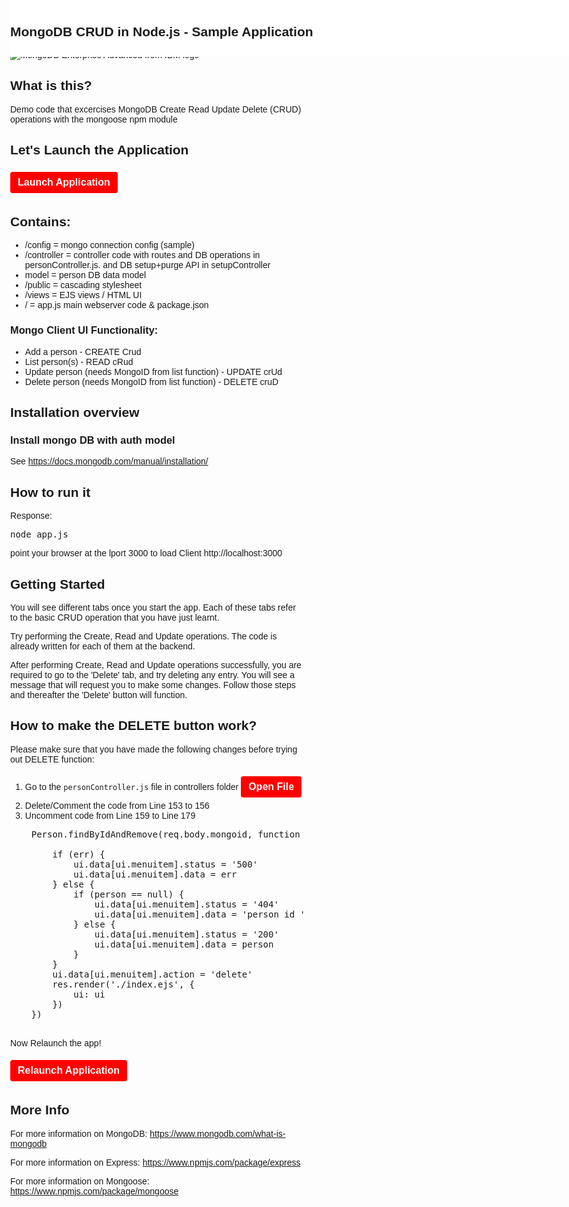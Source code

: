 <!DOCTYPE html>
<html>

<head>
  <meta name="viewport" content="width=device-width, initial-scale=1">
    <link rel="preconnect" href="https://fonts.gstatic.com">
 <link href="https://fonts.googleapis.com/css2?family=Red+Hat+Display:wght@500&display=swap" rel="stylesheet">
  <style>
    body {
      margin: 0;
          font-family: 'Red Hat Display', sans-serif;
    }
    .button1 {
    padding: 8px 12px 8px 12px;
    border: none;
    border-radius: 4px;
    margin: 5px 0px 5px 0px;
    font-size: 12px;
    color: #fff;
    text-align: center;
    font-size: 16px;
    background-color: #FF0000;
    font-family: 'Red Hat Display', sans-serif;
}
.navbar {
      overflow: hidden;
      background-color: white;
      padding-top: 10px;
      padding-bottom: 10px;
      position: fixed;
      top: 0;
      width: 100%;
    }
        .navbar a {
      float: left;
      display: block;
      text-align: center;
      padding: 5px 16px;
      text-decoration: none;
      font-size: 17px;
    }
    .main {
      padding: 16px;
      margin-top: 10px;
      height: 1500px;
      /* Used in this example to enable scrolling */
    }
  
}
  </style>
</head>
<body>
<div class="main">
 <div class="navbar">

## MongoDB CRUD in Node.js - Sample Application
</div>

<div class="bx--col"><img class="om-p--42" src="https://mp.s81c.com/pwb-production/13e122ce06ac87807c6d2745fd461fe4/mongoDBProductLogo-5ff4a2bb-f572-4af4-8131-01f14e8f9a38_5f759619-964e-4c17-be4f-b517c050828a.png" alt="MongoDB Enterprise Advanced from IBM logo"></div>

 
 ## What is this?
Demo code that excercises MongoDB Create Read Update Delete (CRUD) operations with the mongoose npm module

<!-- ![Alt text](../screenshots/mongo_read.png?raw=true) -->

## Let's Launch the Application

<a href='didact://?commandId=vscode.didact.sendNamedTerminalAString&text=Crud$$node%20MongoDB-Node-App/Sample-Application-1/app.js %26 ps -e | grep node' title='Launch'><button class="button1">**Launch Application**</button></a>

## Contains:
- /config = mongo connection config (sample)
- /controller = controller code with routes and DB operations in personController.js. and DB setup+purge API in setupController
- model = person DB data model
- /public = cascading stylesheet 
- /views = EJS views / HTML UI
- / = app.js main webserver code & package.json 

### Mongo Client UI Functionality:
- Add a person - CREATE Crud
- List person(s) - READ cRud
- Update person (needs MongoID from list function) - UPDATE crUd
- Delete person (needs MongoID from list function) - DELETE cruD 

## Installation overview

### Install mongo DB with auth model
See https://docs.mongodb.com/manual/installation/

## How to run it
Response: 
<pre id="json">node app.js</pre>

point your browser at the lport 3000 to load Client
http://localhost:3000

## Getting Started

You will see different tabs once you start the app. Each of these tabs refer to the basic CRUD operation that you have just learnt. 

Try performing the Create, Read and Update operations. The code is already written for each of them at the backend.

After performing Create, Read and Update operations successfully, you are required to go to the 'Delete' tab, and try deleting any entry. You will see a message that will request you to make some changes. Follow those steps and thereafter the 'Delete' button will function.

## How to make the DELETE button work?
Please make sure that you have made the following changes before trying out DELETE function:

1. Go to the `personController.js` file in controllers folder
<a href='didact://?commandId=file-search.openFile&text=/projects/MongoDB-Node-App/Sample-Application-1/controllers/personController.js' title='Launch'><button class="button1">**Open File**</button></a>
2. Delete/Comment the code from Line 153 to 156
3. Uncomment code from Line 159 to Line 179

<pre id="json">
    Person.findByIdAndRemove(req.body.mongoid, function (err, person) {  

        if (err) {
            ui.data[ui.menuitem].status = '500'
            ui.data[ui.menuitem].data = err 
        } else {
            if (person == null) { 
                ui.data[ui.menuitem].status = '404' 
                ui.data[ui.menuitem].data = 'person id ' + req.body.mongoid + ' not found' 
            } else { 
                ui.data[ui.menuitem].status = '200' 
                ui.data[ui.menuitem].data = person 
            } 
        } 
        ui.data[ui.menuitem].action = 'delete' 
        res.render('./index.ejs', { 
            ui: ui 
        }) 
    })
  
</pre>
Now Relaunch the app!

<a href="didact://?commandId=vscode.didact.sendNamedTerminalAString&text=Crud$$ps -ef | grep 'node MongoDB' | awk '{print $1}' | xargs kill -9;node%20MongoDB-Node-App/Sample-Application-1/app.js %26" title='Launch'><button class="button1">**Relaunch Application**</button></a>

## More Info
For more information on MongoDB:
https://www.mongodb.com/what-is-mongodb

For more information on Express:
https://www.npmjs.com/package/express

For more information on Mongoose:
https://www.npmjs.com/package/mongoose

</div>

</body>

</html>
